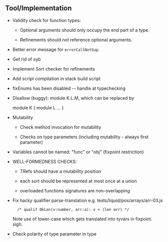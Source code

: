 
Tool/Implementation
-------------------

  - Validity check for function types: 
    
    * Optional arguments should only occupy the end part of a type.

    * Refinements should not reference optional arguments.

  - Better error message for `errorCallNotSup`.

  - Get rid of syb

  - Implement Sort checker for refinements
  
  - Add script compilation in stack build script

  - fixEnums has been disabled -- handle at typechecking

  - Disallow (buggy): module K.L.M, which can be replaced by

      module K { module L ... }

  - Mutability

      * Check method invocation for mutability

      * Checks on type parameters (including mutability - always first parameter)

  - Variables cannot be named: "func" or "obj" (fixpoint restriction)

  - WELL-FORMEDNESS CHECKS:

    * TRefs should have a mutability position

    * each sort should be represented at most once at a union

    * overloaded functions signatures are non-overlapping

  - Fix hacky qualifier parse-translation e.g. tests/liquid/pos/arrays/arr-03.js

          /* qualif OkLen(v:number, arr:a): v < (len arr) */

    Note use of lower-case which gets translated into tyvars in fixpoint. sigh.

  - Check polarity of type parameter in type

